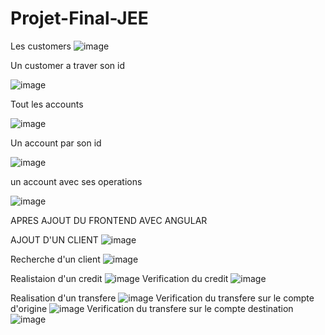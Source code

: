  
# Projet-Final-JEE

Les customers 
![image](https://github.com/AitWaarabImad/Projet-Final-JEE/assets/88889092/1a87eb8e-1abf-4aac-ac21-c921ca6fdf95)


Un customer a traver son id

![image](https://github.com/AitWaarabImad/Projet-Final-JEE/assets/88889092/8faaef79-afd0-44fc-9391-db4f4e87a206)

Tout les accounts

![image](https://github.com/AitWaarabImad/Projet-Final-JEE/assets/88889092/252222b3-57b6-4498-abd7-feaf6363fca6)

Un account par son id

![image](https://github.com/AitWaarabImad/Projet-Final-JEE/assets/88889092/c8f173fe-7487-4f4a-a15e-34840bac0147)

un account avec ses operations

![image](https://github.com/AitWaarabImad/Projet-Final-JEE/assets/88889092/1d9419bc-f95b-4ab3-9cad-21836e24961b)



APRES AJOUT DU FRONTEND AVEC ANGULAR

AJOUT D'UN CLIENT
![image](https://github.com/AitWaarabImad/Projet-Final-JEE/assets/88889092/78cd2dcd-6f45-4473-8f79-395d1db374a0)

Recherche d'un client
![image](https://github.com/AitWaarabImad/Projet-Final-JEE/assets/88889092/1f307501-1be9-4474-9130-851b24daa686)

Realistaion d'un credit
![image](https://github.com/AitWaarabImad/Projet-Final-JEE/assets/88889092/23e33d6e-ac9b-4b0a-a277-b88181bd13db)
Verification du credit
![image](https://github.com/AitWaarabImad/Projet-Final-JEE/assets/88889092/d69bfcf6-2f94-46ba-82b0-dcbd024e0d74)


Realisation d'un transfere
![image](https://github.com/AitWaarabImad/Projet-Final-JEE/assets/88889092/16dfefbf-a0b9-4c4f-b15e-5cf54e8bdf63)
Verification du transfere sur le compte d'origine
![image](https://github.com/AitWaarabImad/Projet-Final-JEE/assets/88889092/7fe1b67a-16e0-45a4-a5c5-f163278a2c90)
Verification du transfere sur le compte destination
![image](https://github.com/AitWaarabImad/Projet-Final-JEE/assets/88889092/13cc8035-b502-4e67-a37d-e382c15e3171)





